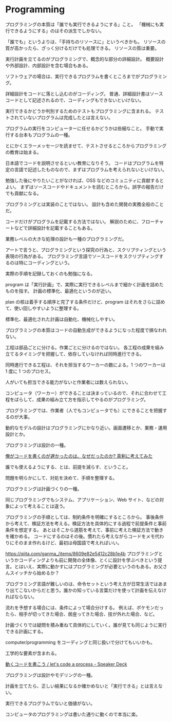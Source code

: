 # Programming

プログラミングの本質は「誰でも実行できるようにする」こと。
「機械にも実行できるようにする」のはその派生でしかない。

「誰でも」というよりは、「手持ちのリソースに」というべきかも。
リソースの質が高かったら、ざっく分けるだけでも処理できる。
リソースの質は重要。

実行計画を立てるのがプログラミングで、概念的な部分の詳細設計。
概要設計や外部設計、内部設計を含む場合もある。

ソフトウェアの場合は、実行できるプログラムを書くところまでがプログラミング。

詳細設計をコードに落とし込むのがコーディング。
普通、詳細設計書はソースコードとして記述されるので、コーディングもできないといけない。

実行できるかどうか判別するためのテストもプログラミングに含まれる。
テストされていないプログラムは完成したとは言えない。

プログラムの実行をコンピューターに任せるかどうかは些細なこと。
手動で実行する台本もプログラムの一種。

とにかくエラーメッセージを読ませて、テストさせるところからプログラミングの教育は始まる。

日本語でコードを説明させるといい教育になりそう。
コードはプログラムを特定の言語で記述したものなので、まずはプログラムを考えられないといけない。

勉強した後にやりたいことがなければ、OSS などのコミュニティに貢献するとよい。
まずはソースコードやドキュメントを読むところから。誤字の報告だけでも貢献になる。

プログラミングとは実装のことではない。
設計も含めた開発の実務全般のことだ。

コードだけがプログラムを記載する方法ではない。
解説のために、フローチャートなどで詳細設計を記載することもある。

業務レベルの大きな処理の設計も一種のプログラミングだ。

アートで言うと、プログラミングという探究の行為と、スクリプティングという表現の行為がある。
プログラミング言語でソースコードをスクリプティングするのは特にコーディングという。

実際の手順を記録しておくのも勉強になる。

program は「実行計画」で、実際に実行できるレベルまで細かく計画を詰めたものを指す。
計画の標準化、最適化というのが近い。

plan の核は着手する順序と完了する条件だけど、program はそれをさらに詰めて、使い回しやすいように整理する。

標準化、最適化された計画は自動化、機械化しやすい。

プログラミングの本質はコードの自動生成ができるようになった程度で損なわれない。

工程は部品ごとに分ける。作業ごとに分けるのではない。
各工程の成果を組み立てるタイミングを把握して、依存していなければ同時進行できる。

同時進行できる工程は、それを担当するワーカーの数による。1 つのワーカーは 1 度に 1 つのプロセス。

人がいても担当できる能力がないと作業者には数えられない。

コンピュータ（ワーカー）ができることは決まっているので、それに合わせて工程をばらして、成果の組み立て方を指示してやるのがプログラミング。

プログラミングでは、作業者（人でもコンピュータでも）にできることを把握するのが大事。

動的なモデルの設計はプログラミングにかなり近い。画面遷移とか、業務・運用設計とか。

プログラミングは設計の一種。

[俺がコードを書くのが遅かったのは、なぜだったのか? 真剣に考えてみた](https://zenn.dev/killinsun/articles/8dc992ec939a56)

誰でも使えるようにする、とは、前提を減らす、ということ。

問題を明らかにして、対処を決めて、手順を整理する。

プログラミングは計画づくりの一種。

同じプログラミングでもシステム、アプリケーション、Web サイト、などの対象によって考えることは違う。

プログラミングの手順としては、制約条件を明確にするところから。
事後条件から考えて、検証方法を考える。検証方法を具体的にする過程で前提条件と事前条件を想定する。
あとはそこから道筋を考えて、事前に考えた検証方法で動きを確かめる。
コードにするのはその後。慣れたら考えながらコードをメモ代わりにそのまま作れるけど、最初は母国語で考えればいい。

https://qiita.com/ganma_/items/8609e82e5412c28b1e4b
プログラミングというかコーディングよりも前に開発の全体像、とくに設計を学ぶべきという提言。とはいえ、実際に動かすにはプログラミングが必要というのもある。お父さんスイッチから始めるか？

プログラミング言語が難しいのは、命令セットという考え方が日常生活ではあまり出てこないからだと思う。誰かの知っている言葉だけを使って計画を伝えなければならない。

流れを予想する場合には、条件によって場合分けする。
例えば、ポケモンだったら、相手が切ってきた場合、居座ってきた場合、技が外れた場合、など。

計画づくりでは疑問を積み重ねて具体的にしていく。誰が見ても同じように実行できる計画にする。

computer/programming をコーディングと同じ扱いで分けてもいいかも。

工学的な要素が含まれる。

[動くコードを書こう / let's code a process - Speaker Deck](https://speakerdeck.com/kishida/lets-code-a-process)

プログラミングは設計やモデリングの一種。

計画を立てたら、正しい結果になるか確かめないと「実行できる」とは言えない。

実行できるプログラムでないと価値がない。

コンピュータのプログラミングは書いた通りに動くので本当に楽。
